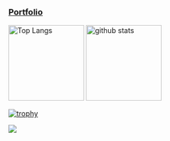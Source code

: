 ### [Portfolio](https://bakusoumaro.wixsite.com/wadayuuya)
<p align="left"> 
  <img alt="Top Langs" height="150px" src="https://github-readme-stats.vercel.app/api/top-langs/?username=&layout=compact&count_private=true&show_icons=true&theme=dark" />
  <img alt="github stats" height="150px" src="https://github-readme-stats.vercel.app/api?username=BAKUSOUMARU&count_private=true&show_icons=true&show_icons=true&theme=dark" />
</p>

[![trophy](https://github-profile-trophy.vercel.app/?username=BAKUSOUMARU&theme=juicyfresh)](https://github.com/ryo-ma/github-profile-trophy)

![](https://github-profile-summary-cards.vercel.app/api/cards/profile-details?username=BAKUSOUMARU&theme=monokai)
